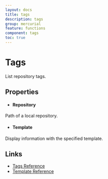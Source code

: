 ```yaml
---
layout: docs
title: tags
description: tags
group: mercurial
feature: functions
component: tags
toc: true
---
```

Tags
====

List repository tags.

Properties
----------

- #### Repository
Path of a local repository.

- #### Template
Display information with the specified template.

Links
-----
- [Tags Reference](https://www.selenic.com/mercurial/hg.1.html#tags)
- [Template Reference](https://www.selenic.com/mercurial/hg.1.html#templates)
